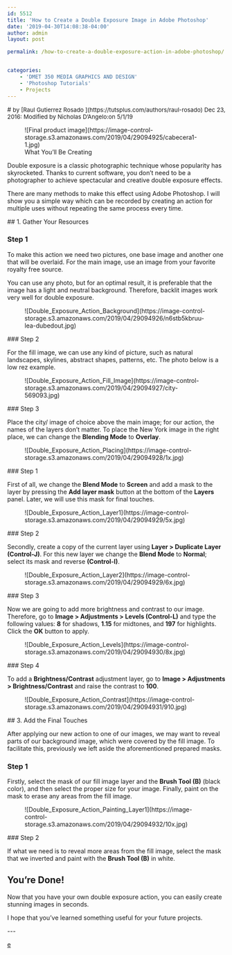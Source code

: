 ```yaml
---
id: 5512
title: 'How to Create a Double Exposure Image in Adobe Photoshop'
date: '2019-04-30T14:08:38-04:00'
author: admin
layout: post

permalink: /how-to-create-a-double-exposure-action-in-adobe-photoshop/


categories:
    - 'DMET 350 MEDIA GRAPHICS AND DESIGN'
    - 'Photoshop Tutorials'
    - Projects
---
```


<div class="content-banner"><div class="content-banner-restricted-width"><div class="content-banner__body"># <span style="font-size: 10pt;">by <span class="content-heading__author-name">[Raul Gutierrez Rosado ](https://tutsplus.com/authors/raul-rosado)</span><time class="content-heading__publication-date" datetime="2016-12-23T13:37:08Z" title="23 Dec 2016"> Dec 23, 2016: Modified by Nicholas D’Angelo:on 5/1/19</time></span>

</div></div></div><article class="post article view view--loaded"><div class="layout__content-with-sidebar"><div class="post-body view view--loaded"><div class="post-body__body"><div class="post-body__content"><figure class="final-product final-product--image">![Final product image](https://image-control-storage.s3.amazonaws.com/2019/04/29094925/cabecera1-1.jpg)<figcaption>What You’ll Be Creating</figcaption></figure><span class="wysiwyg-font-size-medium">Double exposure is a classic photographic technique whose popularity has skyrocketed. Thanks to current software, you don’t need to be a photographer to achieve spectacular and creative double exposure effects.</span>

<span class="wysiwyg-font-size-medium">There are many methods to make this effect using Adobe Photoshop. I will show you a simple way which can be recorded by creating an action for multiple uses without repeating the same process every time.</span>

<figure class="post_image"></figure>## <span class="sectionnum">1.</span> Gather Your Resources

### Step 1

To make this action we need two pictures, one base image and another one that will be overlaid. For the main image, use an image from your favorite royalty free source.

You can use any photo, but for an optimal result, it is preferable that the image has a light and neutral background. Therefore, backlit images work very well for double exposure.

<figure class="post_image">![Double_Exposure_Action_Background](https://image-control-storage.s3.amazonaws.com/2019/04/29094926/n6stb5kbruu-lea-dubedout.jpg)</figure>### Step 2

For the fill image, we can use any kind of picture, such as natural landscapes, skylines, abstract shapes, patterns, etc. The photo below is a low rez example.

<figure class="post_image">![Double_Exposure_Action_Fill_Image](https://image-control-storage.s3.amazonaws.com/2019/04/29094927/city-569093.jpg)</figure>### Step 3

Place the city/ image of choice above the main image; for our action, the names of the layers don’t matter. To place the New York image in the right place, we can change the **Blending Mode** to **Overlay**.

<figure class="post_image">![Double_Exposure_Action_Placing](https://image-control-storage.s3.amazonaws.com/2019/04/29094928/1x.jpg)</figure><figure class="post_image"></figure>### Step 1

First of all, we change the **Blend Mode** to **Screen** and add a mask to the layer by pressing the **Add layer mask** button at the bottom of the **Layers** panel. Later, we will use this mask for final touches.

<figure class="post_image">![Double_Exposure_Action_Layer1](https://image-control-storage.s3.amazonaws.com/2019/04/29094929/5x.jpg)</figure>### Step 2

Secondly, create a copy of the current layer using **Layer &gt; Duplicate Layer (Control-J)**. For this new layer we change the **Blend Mode** to **Normal**; select its mask and reverse **(Control-I)**.

<figure class="post_image">![Double_Exposure_Action_Layer2](https://image-control-storage.s3.amazonaws.com/2019/04/29094929/6x.jpg)</figure>### Step 3

Now we are going to add more brightness and contrast to our image. Therefore, go to **Image &gt; Adjustments &gt; Levels (Control-L)** and type the following values: **8** for shadows, **1.15** for midtones, and **197** for highlights. Click the **OK** button to apply.

<figure class="post_image">![Double_Exposure_Action_Levels](https://image-control-storage.s3.amazonaws.com/2019/04/29094930/8x.jpg)</figure>### Step 4

To add a **Brightness/Contrast** adjustment layer, go to **Image &gt; Adjustments &gt; Brightness/Contrast** and raise the contrast to **100**.

<figure class="post_image">![Double_Exposure_Action_Contrast](https://image-control-storage.s3.amazonaws.com/2019/04/29094931/910.jpg)</figure><figure class="post_image"></figure>## <span class="sectionnum">3.</span> Add the Final Touches

After applying our new action to one of our images, we may want to reveal parts of our background image, which were covered by the fill image. To facilitate this, previously we left aside the aforementioned prepared masks.

### Step 1

Firstly, select the mask of our fill image layer and the **Brush Tool (B)** (black color), and then select the proper size for your image. Finally, paint on the mask to erase any areas from the fill image.

<figure class="post_image">![Double_Exposure_Action_Painting_Layer1](https://image-control-storage.s3.amazonaws.com/2019/04/29094932/10x.jpg)</figure><div class="post__inarticle-ad-template"><div class="avert avert--inarticle"><div class="avert__wrapper"><div class="avert__content" data-google-query-id="CJKrjp_1_NYCFU62swodc1sPsA" id="div-gpt-1392179501774-0"><div id="google_ads_iframe_/11757429/hub_design_illustration_inarticle_0__container__"> </div></div></div></div></div>### Step 2

If what we need is to reveal more areas from the fill image, select the mask that we inverted and paint with the **Brush Tool (B)** in white.

## You’re Done!

Now that you have your own double exposure action, you can easily create stunning images in seconds.

I hope that you’ve learned something useful for your future projects.

</div></div></div></div></article>---

  
[e](https://www.nuggetofjoy.com/wp-admin/post.php?post=5512&action=edit)